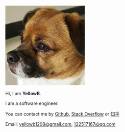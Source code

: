 ![](https://raw.githubusercontent.com/yellowb/yellowb.github.io/master/uploads/avatar.jpg)

Hi, I am **YellowB**.

I am a software engineer.

You can contact me by [Github](https://github.com/yellowb "Github"), [Stack Overflow](https://stackoverflow.com/users/1681772/yellowb "Stack Overflow") or [知乎](https://www.zhihu.com/people/huang-bin-51-48 "知乎")

Email: yellowb1208@gmail.com, 122517167@qq.com

